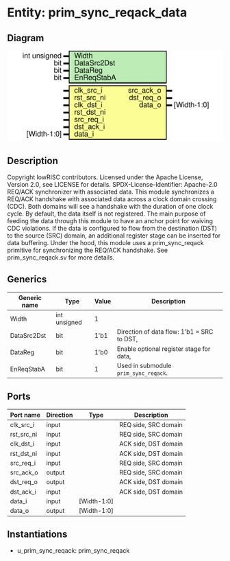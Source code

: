 # Entity: prim_sync_reqack_data

## Diagram

![Diagram](prim_sync_reqack_data.svg "Diagram")
## Description

Copyright lowRISC contributors.
 Licensed under the Apache License, Version 2.0, see LICENSE for details.
 SPDX-License-Identifier: Apache-2.0
 REQ/ACK synchronizer with associated data.
 This module synchronizes a REQ/ACK handshake with associated data across a clock domain
 crossing (CDC). Both domains will see a handshake with the duration of one clock cycle. By
 default, the data itself is not registered. The main purpose of feeding the data through this
 module to have an anchor point for waiving CDC violations. If the data is configured to flow
 from the destination (DST) to the source (SRC) domain, an additional register stage can be
 inserted for data buffering.
 Under the hood, this module uses a prim_sync_reqack primitive for synchronizing the
 REQ/ACK handshake. See prim_sync_reqack.sv for more details.
 
## Generics

| Generic name | Type         | Value | Description                                |
| ------------ | ------------ | ----- | ------------------------------------------ |
| Width        | int unsigned | 1     |                                            |
| DataSrc2Dst  | bit          | 1'b1  | Direction of data flow: 1'b1 = SRC to DST, |
| DataReg      | bit          | 1'b0  | Enable optional register stage for data,   |
| EnReqStabA   | bit          | 1     | Used in submodule `prim_sync_reqack`.      |
## Ports

| Port name  | Direction | Type        | Description          |
| ---------- | --------- | ----------- | -------------------- |
| clk_src_i  | input     |             | REQ side, SRC domain |
| rst_src_ni | input     |             | REQ side, SRC domain |
| clk_dst_i  | input     |             | ACK side, DST domain |
| rst_dst_ni | input     |             | ACK side, DST domain |
| src_req_i  | input     |             | REQ side, SRC domain |
| src_ack_o  | output    |             | REQ side, SRC domain |
| dst_req_o  | output    |             | ACK side, DST domain |
| dst_ack_i  | input     |             | ACK side, DST domain |
| data_i     | input     | [Width-1:0] |                      |
| data_o     | output    | [Width-1:0] |                      |
## Instantiations

- u_prim_sync_reqack: prim_sync_reqack
